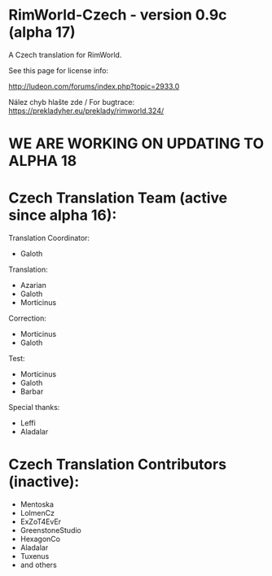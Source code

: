 # RimWorld-Czech - version 0.9c (alpha 17)

A Czech translation for RimWorld.

See this page for license info:

http://ludeon.com/forums/index.php?topic=2933.0

Nález chyb hlašte zde / For bugtrace: 
https://prekladyher.eu/preklady/rimworld.324/

# WE ARE WORKING ON UPDATING TO ALPHA 18

# Czech Translation Team (active since alpha 16):
Translation Coordinator:
* Galoth

Translation:
* Azarian
* Galoth
* Morticinus

Correction:
* Morticinus
* Galoth

Test:
* Morticinus
* Galoth
* Barbar

Special thanks:
* Leffi
* Aladalar

# Czech Translation Contributors (inactive):
* Mentoska
* LolmenCz
* ExZoT4EvEr
* GreenstoneStudio
* HexagonCo
* Aladalar 
* Tuxenus
* and others
